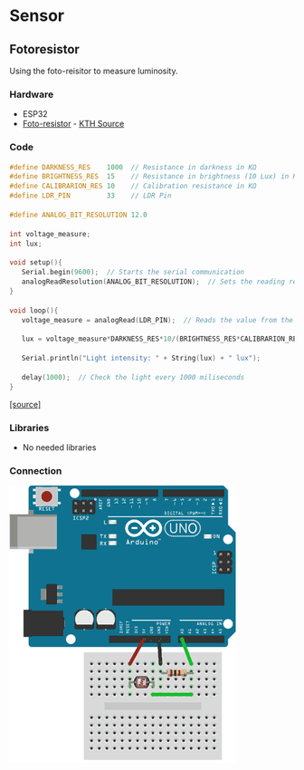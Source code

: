 # Sensor
## Fotoresistor
Using the foto-reisitor to measure luminosity.

### Hardware
* ESP32
* [Foto-resistor](docs/datasheet_fotoresistor.pdf) - [KTH Source](https://www.kth.se/social/files/54ef17dbf27654753f437c56/GL5537.pdf)

### Code
```cpp
#define DARKNESS_RES    1000  // Resistance in darkness in KΩ
#define BRIGHTNESS_RES  15    // Resistance in brightness (10 Lux) in KΩ
#define CALIBRARION_RES 10    // Calibration resistance in KΩ
#define LDR_PIN         33    // LDR Pin

#define ANALOG_BIT_RESOLUTION 12.0

int voltage_measure;
int lux;
 
void setup(){
   Serial.begin(9600);  // Starts the serial communication
   analogReadResolution(ANALOG_BIT_RESOLUTION);  // Sets the reading resolution value to 12 bits (0-4095)
}
 
void loop(){
   voltage_measure = analogRead(LDR_PIN);  // Reads the value from the pin in a 0-4095 resolution corresponding to a linear 0-3.3V        
 
   lux = voltage_measure*DARKNESS_RES*10/(BRIGHTNESS_RES*CALIBRARION_RES*(pow(2.0, ANALOG_BIT_RESOLUTION)-voltage_measure));  // Use with LDR & Vcc 
   
   Serial.println("Light intensity: " + String(lux) + " lux");   
   
   delay(1000);  // Check the light every 1000 miliseconds
}
```
[[source]](foto-resistor.ino)

### Libraries
* No needed libraries

### Connection
![Connection image](docs/fotoresistor.png)
